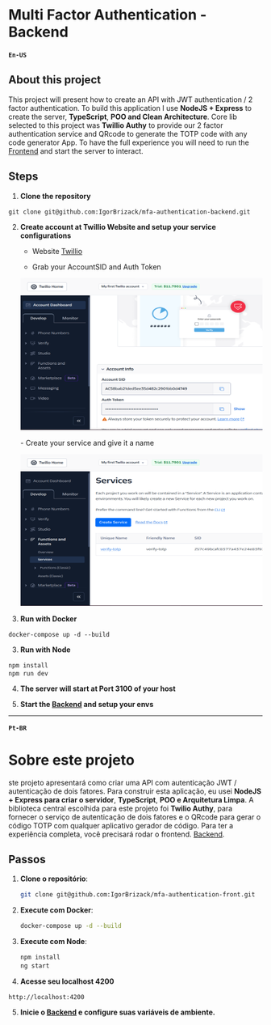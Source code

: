 # Multi Factor Authentication - Backend

**`En-US`**

## About this project

This project will present how to create an API with JWT authentication / 2 factor authentication. To build this application I use **NodeJS + Express** to create the server, **TypeScript**, **POO and Clean Architecture**. Core lib selected to this project was **Twillio Authy** to provide our 2 factor authentication service and QRcode to generate the TOTP code with any code generator App. To have the full experience you will need to run the [Frontend](https://github.com/IgorBrizack/mfa-authentication-front) and start the server to interact.

<!-- <div style="display: flex; gap: 10px; margin-bottom: 10px">
  <img src="./src/assets/login_screen.png" alt="login_screen" width="320" height="200">
  <img src="./src/assets/qr_code_screen.png" alt="qr_screen" width="320" height="200">
  <img src="./src/assets/home_screen.png" alt="home_screen" width="320" height="200">
</div>
</br> -->

## Steps

1.  **Clone the repository**

```
git clone git@github.com:IgorBrizack/mfa-authentication-backend.git
```

2. **Create account at Twillio Website and setup your service configurations**

   - Website [Twillio](https://www.twilio.com/login)

   - Grab your AccountSID and Auth Token

   <p align="center">
   <img src="./src/assets/twillio_acc_sid_auth_token.png" alt="acc_sid_auth_token" width="500" height="300">
   </p>
   - Create your service and give it a name

   <p align="center">
   <img src="./src/assets/creating_service.png" alt="creating_service" width="500" height="300">
   </p>

3. **Run with Docker**

```
docker-compose up -d --build
```

3. **Run with Node**

```
npm install
npm run dev
```

4. **The server will start at Port 3100 of your host**

5. **Start the [Backend](https://github.com/IgorBrizack/mfa-authentication-backend) and setup your envs**

---

**`Pt-BR`**

# Sobre este projeto

ste projeto apresentará como criar uma API com autenticação JWT / autenticação de dois fatores. Para construir esta aplicação, eu usei **NodeJS + Express para criar o servidor**, **TypeScript**, **POO e Arquitetura Limpa**. A biblioteca central escolhida para este projeto foi **Twilio Authy**, para fornecer o serviço de autenticação de dois fatores e o QRcode para gerar o código TOTP com qualquer aplicativo gerador de código. Para ter a experiência completa, você precisará rodar o frontend. [Backend](https://github.com/IgorBrizack/mfa-authentication-backend).

## Passos

1. **Clone o repositório**:

   ```bash
   git clone git@github.com:IgorBrizack/mfa-authentication-front.git
   ```

2. **Execute com Docker**:

   ```bash
   docker-compose up -d --build
   ```

3. **Execute com Node**:

   ```bash
   npm install
   ng start
   ```

4. **Acesse seu localhost 4200**

```
http://localhost:4200
```

5. **Inicie o [Backend](https://github.com/IgorBrizack/mfa-authentication-backend) e configure suas variáveis de ambiente.**
